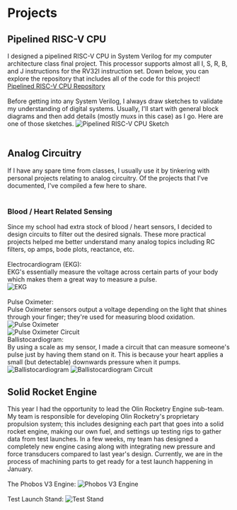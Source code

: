 # Projects

## Pipelined RISC-V CPU

I designed a pipelined RISC-V CPU in System Verilog for my computer architecture class final project. This processor supports almost all I, S, R, B, and J instructions for the RV32I instruction set. Down below, you can explore the repository that includes all of the code for this project!
<br>
[Pipelined RISC-V CPU Repository](https://github.com/MarcEftimie?tab=repositories)
<br><br>
Before getting into any System Verilog, I always draw sketches to validate my understanding of digital systems. Usually, I'll start with general block diagrams and then add details (mostly muxs in this case) as I go. Here are one of those sketches.
![Pipelined RISC-V CPU Sketch](pipelined-cpu-sketch.png)
<br><br>

## Analog Circuitry

If I have any spare time from classes, I usually use it by tinkering with personal projects relating to analog circuitry. Of the projects that I've documented, I've compiled a few here to share.
<br><br>

### Blood / Heart Related Sensing

Since my school had extra stock of blood / heart sensors, I decided to design circuits to filter out the desired signals. These more practical projects helped me better understand many analog topics including RC filters, op amps, bode plots, reactance, etc.
<br>
<br>
Electrocardiogram (EKG):
<br>
EKG's essentially measure the voltage across certain parts of your body which makes them a great way to measure a pulse.
<br>
![EKG](ekg.png)
<br><br>
Pulse Oximeter:
<br>
Pulse Oximeter sensors output a voltage depending on the light that shines through your finger; they're used for measuring blood oxidation.
<br>
![Pulse Oximeter](pulse-oximeter.png)
<br>
![Pulse Oximeter Circuit](pulse-oximeter-circuit.png)
<br>
Ballistocardiogram:
<br>
By using a scale as my sensor, I made a circuit that can measure someone's pulse just by having them stand on it. This is because your heart applies a small (but detectable) downwards pressure when it pumps.
<br>
![Ballistocardiogram](ballistocardiogram.png)
![Ballistocardiogram Circuit](ballistocardiogram-circuit.png)
<br>

## Solid Rocket Engine

This year I had the opportunity to lead the Olin Rocketry Engine sub-team. My team is responsible for developing Olin Rocketry's proprietary propulsion system; this includes designing each part that goes into a solid rocket engine, making our own fuel, and settings up testing rigs to gather data from test launches. In a few weeks, my team has designed a completely new engine casing along with integrating new pressure and force transducers compared to last year's design. Currently, we are in the process of machining parts to get ready for a test launch happening in January.
<br><br>
The Phobos V3 Engine:
![Phobos V3 Engine](engine-cad.png)
<br><br>
Test Launch Stand:
![Test Stand](test-stand.png)
<br><br>
